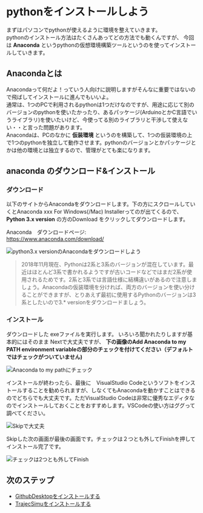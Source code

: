 # pythonをインストールしよう

まずはパソコンでpythonが使えるように環境を整えていきます。  
pythonのインストール方法はたくさんあってどの方法でも動くんですが、
今回は **Anaconda** というpythonの仮想環境構築ツールというのを使ってインストールしていきます。  

## Anacondaとは

Anacondaって何だよ！っていう人向けに説明しますがそんなに重要ではないので飛ばしてインストールに進んでもいいよ。  
通常は、1つのPCで利用されるpythonは1つだけなのですが、用途に応じて別のバージョンのpythonを使いたかったり、あるパッケージ(ArduinoとかC言語でいうライブラリ)を使いたいけど、今使ってる別のライブラリと干渉して使えない・・と言った問題があります。  
Anacondaは、PCのなかに **仮装環境** というのを構築して、1つの仮装環境の上で1つのpythonを独立して動作させます。pythonのバージョンとかパッケージとかは他の環境とは独立するので、管理がとても楽になります。

## anaconda のダウンロード&インストール

### ダウンロード

以下のサイトからAnacondaをダウンロードします。下の方にスクロールしていくとAnaconda xxx For Windows(/Mac) Installerってのが出てくるので、
**Python 3.x version** の方のDownload をクリックしてダウンロードします。  

Anaconda　ダウンロードページ:  
https://www.anaconda.com/download/

![python3.x versionのAnacondaをダウンロードしよう](https://i.imgur.com/DeBavIz.png)

>2018年11月現在、Pythonは2系と3系のバージョンが混在しています。最近はほとんど3系で書かれるようですが古いコードなどではまだ2系が使用されるためです。2系と3系では言語仕様に結構違いがあるので注意しましょう。Anacondaの仮装環境を分ければ、両方のバージョンを使い分けることができますが、とりあえず最初に使用するPythonのバージョンは3系としたいので3.* versionをダウンロードましょう。

### インストール

ダウンロードした exeファイルを実行します。
いろいろ聞かれたりしますが基本的にはそのまま Nextで大丈夫ですが、
 **下の画像のAdd Anaconda to my PATH environment variableの部分のチェックを付けてください（デフォルトではチェックがついていません)**

![Anaconda to my pathにチェック](https://i.imgur.com/8vENWk4.png)

インストールが終わったら、最後に　VisualStudio Codeというソフトをインストールすることを勧められますが、しなくてもAnacondaを動かすことはできるのでどちらでも大丈夫です。ただVisualStudio Codeは非常に優秀なエディタなのでインストールしておくことをおすすめします。VSCodeの使い方はググって調べてください。

![Skipで大丈夫](https://i.imgur.com/Faw2QvU.png)

Skipした次の画面が最後の画面です。チェックは２つとも外してFinishを押してインストール完了です。

![チェックは2つとも外してFinish](https://i.imgur.com/S6xGqPZ.png)

## 次のステップ

- [GithubDesktopをインストールする](setup_githubdesktop.md)
- [TrajecSimuをインストールする](setup_simu.md)
